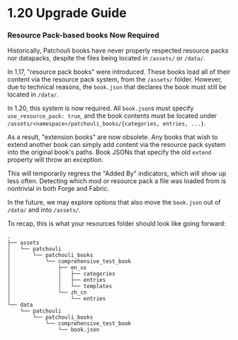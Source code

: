 # 1.20 Upgrade Guide

### Resource Pack-based books Now Required

Historically, Patchouli books have never properly respected resource packs nor datapacks,
despite the files being located in `/assets/` or `/data/`.

In 1.17, "resource pack books" were introduced. These books load all of their content via
the resource pack system, from the `/assets/` folder. However, due to technical reasons,
the `book.json` that declares the book must still be located in `/data/`.

In 1.20, this system is now required. All `book.json`s must specify `use_resource_pack:
true`, and the book contents must be located under
`/assets/<namespace>/patchouli_books/{categories, entries, ...}`.

As a result, "extension books" are now obsolete. Any books that wish to extend another
book can simply add content via the resource pack system into the original book's
paths. Book JSONs that specify the old `extend` property will throw an exception.

This will temporarily regress the "Added By" indicators, which will show up less
often. Detecting which mod or resource pack a file was loaded from is nontrivial in both
Forge and Fabric.

In the future, we may explore options that also move the `book.json` out of `/data/` and
into `/assets/`.

To recap, this is what your resources folder should look like going forward:

```
.
├── assets
│   └── patchouli
│       └── patchouli_books
│           └── comprehensive_test_book
│               ├── en_us
│               │   ├── categories
│               │   ├── entries
│               │   └── templates
│               └── zh_cn
│                   └── entries
└── data
    └── patchouli
        └── patchouli_books
            └── comprehensive_test_book
                └── book.json
```
